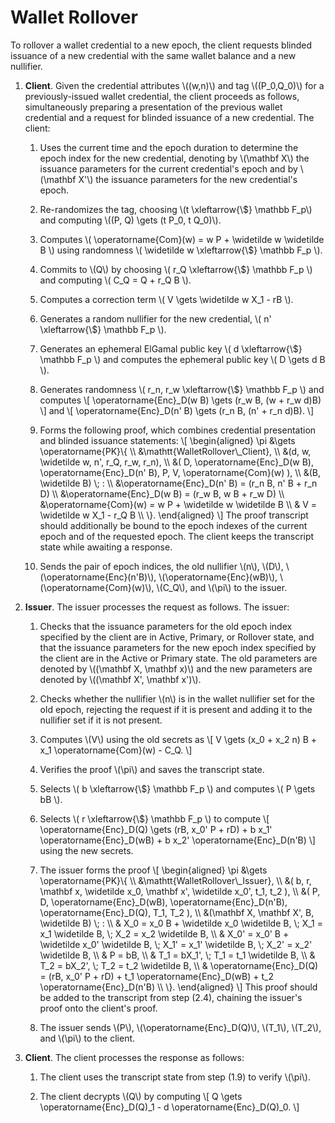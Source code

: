 # Wallet Rollover

To rollover a wallet credential to a new epoch, the client requests blinded
issuance of a new credential with the same wallet balance and a new
nullifier.

1. **Client**.  Given the credential attributes \\((w,n)\\) and tag \\((P\_0,Q\_0)\\)
    for a previously-issued wallet credential, the client proceeds as follows, simultaneously preparing a presentation of the previous wallet credential and a request for blinded issuance of a new credential.  The client:

    1.  Uses the current time and the epoch duration to determine
        the epoch index for the new credential, denoting by \\(\mathbf X\\) the
        issuance parameters for the current credential's epoch and by \\(\mathbf
        X'\\) the issuance parameters for the new credential's epoch.

    2.  Re-randomizes the tag, choosing
        \\(t \xleftarrow{\\$} \mathbb F\_p\\) and computing
        \\((P, Q) \gets (t P\_0, t Q\_0)\\).

    3.  Computes 
        \\(
        \operatorname{Com}(w) = w P + \widetilde w \widetilde B
        \\)
        using randomness
        \\(
        \widetilde w \xleftarrow{\\$} \mathbb F\_p
        \\).

    4.  Commits to \\(Q\\) by choosing
        \\(
        r\_Q \xleftarrow{\\$} \mathbb F\_p
        \\)
        and computing
        \\(
        C\_Q = Q + r\_Q B
        \\).

    5.  Computes a correction term
        \\(
            V \gets \widetilde w X\_1 - rB
        \\).

    6.  Generates a random nullifier for the new credential,
        \\(
        n' \xleftarrow{\\$} \mathbb F\_p
        \\).

    7.  Generates an ephemeral ElGamal public key
        \\(
        d \xleftarrow{\\$} \mathbb F\_p
        \\)
        and computes the ephemeral public key
        \\(
        D \gets d B
        \\).

    8.  Generates randomness
        \\(
        r\_n, r\_w \xleftarrow{\\$} \mathbb F\_p
        \\)
        and computes
        \\[
        \operatorname{Enc}\_D(w B) \gets (r\_w  B, (w + r\_w d)B)
        \\]
        and
        \\[
        \operatorname{Enc}\_D(n' B) \gets (r\_n B, (n' + r\_n d)B).
        \\]

    9.  Forms the following proof, which combines credential presentation
        and blinded issuance statements:
        \\[
        \begin{aligned}
        \pi &\gets \operatorname{PK}\\{ \\\\
            &\mathtt{WalletRollover\\_Client}, \\\\
            &(d, w, \widetilde w, n', r\_Q, r\_w, r\_n), \\\\
            &(
                D, 
                \operatorname{Enc}\_D(w B),
                \operatorname{Enc}\_D(n' B),
                P,
                V,
                \operatorname{Com}(w)
            ), \\\\
            &(B, \widetilde B) \\; : \\\\
            &\operatorname{Enc}\_D(n' B) = (r\_n B, n' B + r\_n D) \\\\
            &\operatorname{Enc}\_D(w B) = (r\_w B, w B + r\_w D) \\\\
            &\operatorname{Com}(w) = w P + \widetilde w \widetilde B \\\\
            & V = \widetilde w X\_1 - r\_Q B \\\\
        \\}.
        \end{aligned}
        \\]
        The proof transcript should additionally be bound to the epoch indexes of the current epoch and of the requested epoch.  The client keeps the transcript state while awaiting a response.

    10. Sends the pair of epoch indices, 
        the old nullifier \\(n\\),
        \\(D\\),
        \\(\operatorname{Enc}(n'B)\\),
        \\(\operatorname{Enc}(wB)\\),
        \\(\operatorname{Com}(w)\\),
        \\(C\_Q\\),
        and \\(\pi\\) 
        to the issuer.
    
2. **Issuer**.  The issuer processes the request as follows.  The issuer:

    1.  Checks that the issuance parameters for the old epoch index
        specified by the client are in Active, Primary, or Rollover state, and
        that the issuance parameters for the new epoch index specified by the
        client are in the Active or Primary state.  The old parameters are denoted 
        by \\((\mathbf X, \mathbf x)\\) and the new parameters are denoted by
        \\((\mathbf X', \mathbf x')\\).

    2.  Checks whether the nullifier \\(n\\) is in the wallet nullifier set
        for the old epoch, rejecting the request if it is present
        and adding it to the nullifier set if it is not present.
    
    3.  Computes \\(V\\) using the old secrets as 
        \\[
            V \gets (x\_0 + x\_2 n) B + x\_1 \operatorname{Com}(w) - C\_Q.
        \\]

    4.  Verifies the proof \\(\pi\\) and saves the transcript state.
    
    5.  Selects
        \\( b \xleftarrow{\\$} \mathbb F\_p \\)
        and computes
        \\( P \gets bB \\).

    6.  Selects
        \\( r \xleftarrow{\\$} \mathbb F\_p \\)
        to compute
        \\[
        \operatorname{Enc}\_D(Q) \gets (rB, x\_0' P + rD) + 
        b x\_1' \operatorname{Enc}\_D(wB) +
        b x\_2' \operatorname{Enc}\_D(n'B)
        \\]
        using the new secrets.
    
    7.  The issuer forms the proof
        \\[
        \begin{aligned}
        \pi &\gets \operatorname{PK}\\{ \\\\
            &\mathtt{WalletRollover\\_Issuer}, \\\\
            &(
                b, 
                r, 
                \mathbf x,
                \widetilde x\_0,
                \mathbf x', 
                \widetilde x\_0', 
                t\_1, 
                t\_2
            ), \\\\
            &(
                P,
                D, 
                \operatorname{Enc}\_D(wB),
                \operatorname{Enc}\_D(n'B),
                \operatorname{Enc}\_D(Q),
                T\_1,
                T\_2
            ), \\\\
            &(\mathbf X, \mathbf X', B, \widetilde B) \\; : \\\\
            & X\_0 = x\_0 B + \widetilde x\_0 \widetilde B, \\;
                X\_1 = x\_1 \widetilde B, \\;
                X\_2 = x\_2 \widetilde B, \\\\
            & X\_0' = x\_0' B + \widetilde x\_0' \widetilde B, \\;
                X\_1' = x\_1' \widetilde B, \\;
                X\_2' = x\_2' \widetilde B, \\\\
            & P = bB, \\\\
            & T\_1 = bX\_1', \\; T\_1 = t\_1 \widetilde B, \\\\
            & T\_2 = bX\_2', \\; T\_2 = t\_2 \widetilde B, \\\\
            & \operatorname{Enc}\_D(Q) =
                (rB, x\_0' P + rD) + 
                t\_1 \operatorname{Enc}\_D(wB) +
                t\_2 \operatorname{Enc}\_D(n'B) \\\\
        \\}.
        \end{aligned}
        \\]
        This proof should be added to the transcript from step (2.4), chaining
        the issuer's proof onto the client's proof.  
        
    8.  The issuer sends \\(P\\), \\(\operatorname{Enc}\_D(Q)\\), \\(T\_1\\), \\(T\_2\\), and
        \\(\pi\\) to the client.
    
3. **Client**.  The client processes the response as follows:

    1.  The client uses the transcript state from step (1.9) to verify \\(\pi\\).

    2.  The client decrypts \\(Q\\) by computing
        \\[
        Q \gets \operatorname{Enc}\_D(Q)\_1 - d \operatorname{Enc}\_D(Q)\_0.
        \\]

